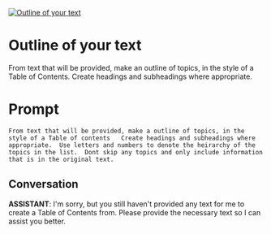 
[![Outline of your text](https://flow-prompt-covers.s3.us-west-1.amazonaws.com/icon/illustrative/illus_2.png)]()
# Outline of your text 
From text that will be provided, make an outline of topics, in the style of a Table of Contents.  Create headings and subheadings where appropriate.  

# Prompt

```
From text that will be provided, make a outline of topics, in the style of a Table of contents   Create headings and subheadings where appropriate.  Use letters and numbers to denote the heirarchy of the topics in the list.  Dont skip any topics and only include information that is in the original text.  
```

## Conversation

**ASSISTANT**: I'm sorry, but you still haven't provided any text for me to create a Table of Contents from. Please provide the necessary text so I can assist you better.


